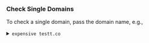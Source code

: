 
### Check Single Domains

To check a single domain, pass the domain name, e.g.,

<details>
  <summary><code>expensive testt.co</code></summary>
  <table>
  <tr><td>
    <img alt="Checking a single domain." src="doc/single.gif" />
  </td></tr>
  </table>
</details>
